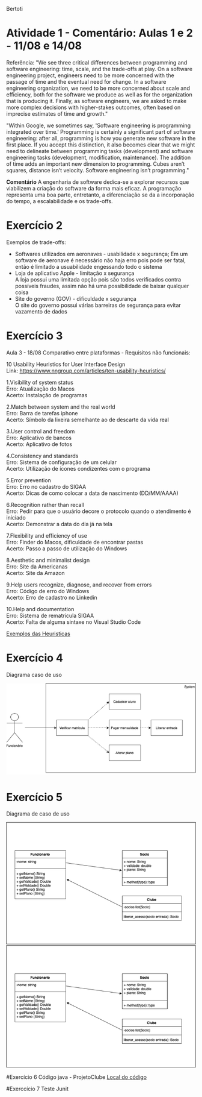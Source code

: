 Bertoti
# Atividade 1 - Comentário: Aulas 1 e 2 - 11/08 e 14/08

Referência: 
"We see three critical differences between programming and software engineering: time, scale, and the trade-offs at play. On a software engineering project, engineers need to be more concerned with the passage of time and the eventual need for change. In a software engineering organization, we need to be more concerned about scale and efficiency, both for the software we produce as well as for the organization that is producing it. Finally, as software engineers, we are asked to make more complex decisions with higher-stakes outcomes, often based on imprecise estimates of time and growth."

"Within Google, we sometimes say, 'Software engineering is programming integrated over time.' Programming is certainly a significant part of software engineering: after all, programming is how you generate new software in the first place. If you accept this distinction, it also becomes clear that we might need to delineate between programming tasks (development) and software engineering tasks (development, modification, maintenance). The addition of time adds an important new dimension to programming. Cubes aren’t squares, distance isn’t velocity. Software engineering isn’t programming."

**Comentário**
  A engenharia de software dedica-se a explorar recursos que viabilizem a criação do software da forma mais eficaz. A programação representa uma boa parte, entretanto, a diferenciação se da a incorporação do tempo, a escalabilidade e os trade-offs.

# Exercício 2
Exemplos de trade-offs:<br>
- Softwares utilizados em aeronaves - usabilidade x segurança;
    Em um software de aeronave é necessário não haja erro pois pode ser fatal, então é limitado a usuabilidade engessando todo o sistema<br>
- Loja de aplicativo Apple - limitação x segurança<br>
    A loja possui uma limitada opção pois são todos verificados contra possíveis fraudes, assim não há uma possibilidade de baixar qualquer coisa
- Site do governo (GOV) - dificuldade x segurança<br>
    O site do governo possui várias barreiras de segurança para evitar vazamento de dados


# Exercício 3
Aula 3 - 18/08
Comparativo entre plataformas - Requisitos não funcionais:

10 Usability Heuristics for User Interface Design <br>
Link: https://www.nngroup.com/articles/ten-usability-heuristics/

1.Visibility of system status <br>
Erro: Atualização do Macos<br>
Acerto: Instalação de programas <br>

2.Match between system and the real world <br>
Erro: Barra de tarefas iphone <br>
Acerto: Símbolo da lixeira semelhante ao de descarte da vida real <br>

3.User control and freedom<br>
Erro: Aplicativo de bancos<br>
Acerto: Aplicativo de fotos<br>

4.Consistency and standards<br>
Erro: Sistema de configuração de um celular <br>
Acerto: Utilização de ícones condizentes com o programa <br>

5.Error prevention<br>
Erro: Erro no cadastro do SIGAA<br>
Acerto: Dicas de como colocar a data de nascimento (DD/MM/AAAA)<br>

6.Recognition rather than recall<br>
Erro: Pedir para que o usuário decore o protocolo quando o atendimento é iniciado <br>
Acerto: Demonstrar a data do dia já na tela <br>

7.Flexibility and efficiency of use<br>
Erro: Finder do Macos, dificuldade de encontrar pastas<br>
Acerto: Passo a passo de utilização do Windows<br>

8.Aesthetic and minimalist design<br>
Erro: Site da Americanas    <br>
Acerto: Site da Amazon <br>

9.Help users recognize, diagnose, and recover from errors<br>
Erro: Código de erro do Windows<br>
Acerto: Erro de cadastro no Linkedin<br>

10.Help and documentation<br>
Erro: Sistema de rematrícula SIGAA<br>
Acerto: Falta de alguma sintaxe no Visual Studio Code<br>

[Exemplos das Heuristicas](https://github.com/LuisPGuimaraes/Bertoti/blob/c951430c8baa1e275b90c50a38c680bd7aa96be2/Engenharia_SW/Heuristicas)


# Exercício 4
Diagrama caso de uso

<img src="/Engenharia_SW/Image/diagrama_caso_de_uso.png" alt="">


# Exercício 5 
Diagrama de caso de uso

<img src="/Engenharia_SW/Image/DiagramaDeClasse1.png" alt="Versão 1">


<img src="/Engenharia_SW/Image/Diagrama_de_classe2.0.png" alt="Versão 2">


#Exercício 6
Código java - ProjetoClube
[Local do código](https://github.com/LuisPGuimaraes/Bertoti/tree/main/Engenharia_SW/ProjetoClube)


#Exerccício 7
Teste Junit

